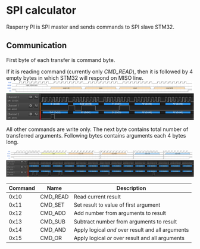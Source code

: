 # SPI calculator
Rasperry PI is SPI master and sends commands to SPI slave STM32.

## Communication
First byte of each transfer is command byte.

If it is reading command (currently only *CMD_READ*), then it is followed by 4 empty bytes in which STM32 will respond on MISO line.
![Time diagram of reading from slave](doc/prot_read.png)
![Example capture of read communication](doc/read.png)

All other commands are write only. The next byte contains total number of transferred arguments. Following bytes contains arguments each 4 bytes long.

![Time diagram of command](doc/prot_cmd.png)
![Example capture of add command](doc/add.png)

Command | Name          | Description
--------| ------------- | ------------------
0x10    | CMD_READ      | Read current result
0x11    | CMD_SET       | Set result to value of first argument
0x12    | CMD_ADD       | Add number from arguments to result
0x13    | CMD_SUB       | Subtract number from arguments to result
0x14    | CMD_AND       | Apply logical *and* over result and all arguments
0x15    | CMD_OR        | Apply logical *or* over result and all arguments
